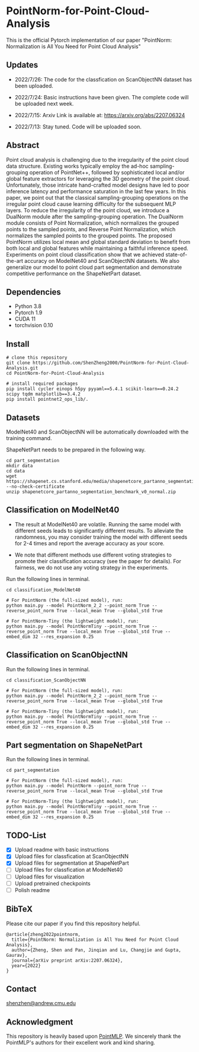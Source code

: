 # PointNorm-for-Point-Cloud-Analysis
This is the official Pytorch implementation of our paper "PointNorm: Normalization is All You Need for Point Cloud Analysis"

## Updates
- 2022/7/26: The code for the classfication on ScanObjectNN dataset has been uploaded. 

- 2022/7/24: Basic instructions have been given. The complete code will be uploaded next week. 

- 2022/7/15: Arxiv Link is available at: https://arxiv.org/abs/2207.06324

- 2022/7/13: Stay tuned. Code will be uploaded soon.

## Abstract
Point cloud analysis is challenging due to the irregularity of the point cloud data structure. Existing works typically employ the ad-hoc sampling-grouping operation of PointNet++, followed by sophisticated local and/or global feature extractors for leveraging the 3D geometry of the point cloud. Unfortunately, those intricate hand-crafted model designs have led to poor inference latency and performance saturation in the last few years. In this paper, we point out that the classical sampling-grouping operations on the irregular point cloud cause learning difficulty for the subsequent MLP layers. To reduce the irregularity of the point cloud, we introduce a DualNorm module after the sampling-grouping operation. The DualNorm module consists of Point Normalization, which normalizes the grouped points to the sampled points, and Reverse Point Normalization, which normalizes the sampled points to the grouped points. The proposed PointNorm utilizes local mean and global standard deviation to benefit from both local and global features while maintaining a faithful inference speed. Experiments on point cloud classification show that we achieved state-of-the-art accuracy on ModelNet40 and ScanObjectNN datasets. We also generalize our model to point cloud part segmentation and demonstrate competitive performance on the ShapeNetPart dataset.

## Dependencies
- Python 3.8
- Pytorch 1.9
- CUDA 11
- torchvision 0.10

## Install
```
# clone this repository
git clone https://github.com/ShenZheng2000/PointNorm-for-Point-Cloud-Analysis.git
cd PointNorm-for-Point-Cloud-Analysis

# install required packages
pip install cycler einops h5py pyyaml==5.4.1 scikit-learn==0.24.2 scipy tqdm matplotlib==3.4.2
pip install pointnet2_ops_lib/.
```

## Datasets
ModelNet40 and ScanObjectNN will be automatically downloaded with the training command. 

ShapeNetPart needs to be prepared in the following way.

```
cd part_segmentation
mkdir data
cd data
wget https://shapenet.cs.stanford.edu/media/shapenetcore_partanno_segmentation_benchmark_v0_normal.zip --no-check-certificate
unzip shapenetcore_partanno_segmentation_benchmark_v0_normal.zip
```

## Classification on ModelNet40
* The result at ModelNet40 are volatile. Running the same model with different seeds leads to significantly different results. To alleviate the randomness, you may consider training the model with different seeds for 2-4 times and report the average accuracy as your score. 

* We note that different methods use different voting strategies to promote their classification accuracy (see the paper for details). For fairness, we do not use any voting strategy in the experiments.

Run the following lines in terminal.
```
cd classification_ModelNet40

# For PointNorm (the full-sized model), run:
python main.py --model PointNorm_2_2 --point_norm True --reverse_point_norm True --local_mean True --global_std True

# For PointNorm-Tiny (the lightweight model), run:
python main.py --model PointNormTiny --point_norm True --reverse_point_norm True --local_mean True --global_std True --embed_dim 32 --res_expansion 0.25
```

## Classification on ScanObjectNN

Run the following lines in terminal.

```
cd classification_ScanObjectNN

# For PointNorm (the full-sized model), run:
python main.py --model PointNorm_2_2 --point_norm True --reverse_point_norm True --local_mean True --global_std True

# For PointNorm-Tiny (the lightweight model), run:
python main.py --model PointNormTiny --point_norm True --reverse_point_norm True --local_mean True --global_std True --embed_dim 32 --res_expansion 0.25
```

## Part segmentation on ShapeNetPart

Run the following lines in terminal.

```
cd part_segmentation

# For PointNorm (the full-sized model), run:
python main.py --model PointNorm --point_norm True --reverse_point_norm True --local_mean True --global_std True

# For PointNorm-Tiny (the lightweight model), run:
python main.py --model PointNormTiny --point_norm True --reverse_point_norm True --local_mean True --global_std True --embed_dim 32 --res_expansion 0.25
```

## TODO-List
- [x] Upload readme with basic instructions
- [x] Upload files for classfication at ScanObjectNN
- [x] Upload files for segmentation at ShapeNetPart
- [ ] Upload files for classfication at ModelNet40
- [ ] Upload files for visualization
- [ ] Upload pretrained checkpoints
- [ ] Polish readme

## BibTeX
Please cite our paper if you find this repository helpful.
```
@article{zheng2022pointnorm,
  title={PointNorm: Normalization is All You Need for Point Cloud Analysis},
  author={Zheng, Shen and Pan, Jinqian and Lu, Changjie and Gupta, Gaurav},
  journal={arXiv preprint arXiv:2207.06324},
  year={2022}
}
```

## Contact
shenzhen@andrew.cmu.edu

## Acknowledgment
This repository is heavily based upon [PointMLP](https://github.com/ma-xu/pointMLP-pytorch). We sincerely thank the PointMLP's authors for their excellent work and kind sharing.
